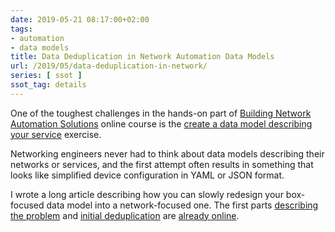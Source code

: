 ```yaml
---
date: 2019-05-21 08:17:00+02:00
tags:
- automation
- data models
title: Data Deduplication in Network Automation Data Models
url: /2019/05/data-deduplication-in-network/
series: [ ssot ]
ssot_tag: details
---
```

One of the toughest challenges in the hands-on part of [Building Network Automation Solutions](https://www.ipspace.net/Building_Network_Automation_Solutions) online course is the [create a data model describing your service](https://my.ipspace.net/bin/list?id=NetAutSol&module=3#M3S6) exercise.

Networking engineers never had to think about data models describing their networks or services, and the first attempt often results in something that looks like simplified device configuration in YAML or JSON format.

I wrote a long article describing how you can slowly redesign your box-focused data model into a network-focused one. The first parts [describing the problem](/kb/DataModels/) and [initial deduplication](/kb/DataModels/10-Removing%20Duplicate%20Data.html) are [already online](/kb/DataModels/).
